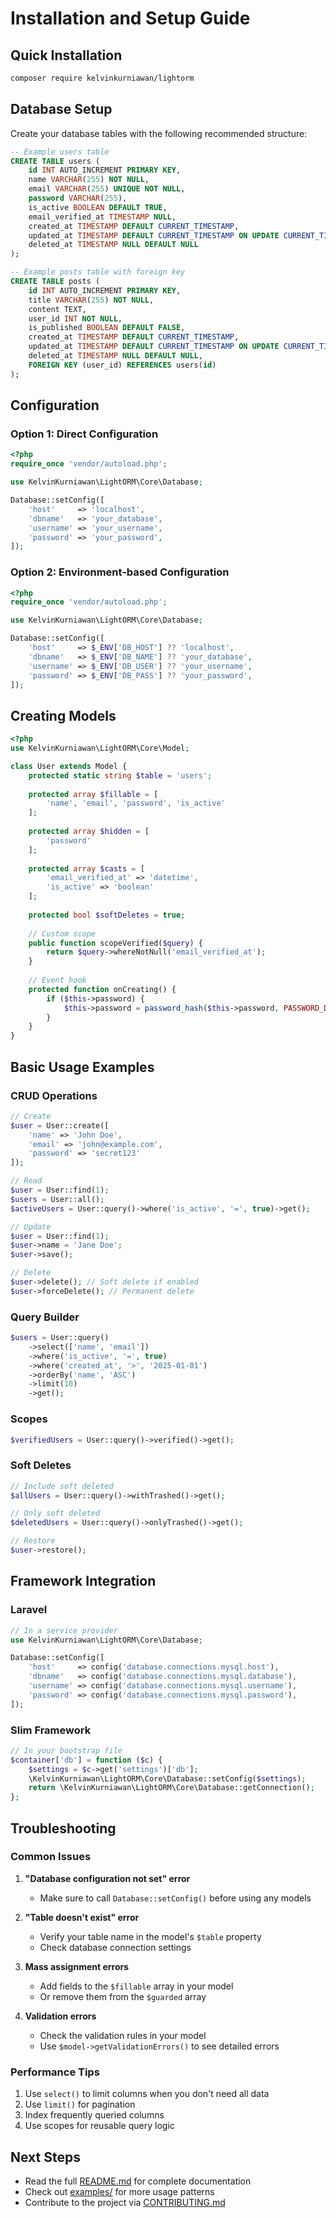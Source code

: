 # Installation and Setup Guide

## Quick Installation

```bash
composer require kelvinkurniawan/lightorm
```

## Database Setup

Create your database tables with the following recommended structure:

```sql
-- Example users table
CREATE TABLE users (
    id INT AUTO_INCREMENT PRIMARY KEY,
    name VARCHAR(255) NOT NULL,
    email VARCHAR(255) UNIQUE NOT NULL,
    password VARCHAR(255),
    is_active BOOLEAN DEFAULT TRUE,
    email_verified_at TIMESTAMP NULL,
    created_at TIMESTAMP DEFAULT CURRENT_TIMESTAMP,
    updated_at TIMESTAMP DEFAULT CURRENT_TIMESTAMP ON UPDATE CURRENT_TIMESTAMP,
    deleted_at TIMESTAMP NULL DEFAULT NULL
);

-- Example posts table with foreign key
CREATE TABLE posts (
    id INT AUTO_INCREMENT PRIMARY KEY,
    title VARCHAR(255) NOT NULL,
    content TEXT,
    user_id INT NOT NULL,
    is_published BOOLEAN DEFAULT FALSE,
    created_at TIMESTAMP DEFAULT CURRENT_TIMESTAMP,
    updated_at TIMESTAMP DEFAULT CURRENT_TIMESTAMP ON UPDATE CURRENT_TIMESTAMP,
    deleted_at TIMESTAMP NULL DEFAULT NULL,
    FOREIGN KEY (user_id) REFERENCES users(id)
);
```

## Configuration

### Option 1: Direct Configuration
```php
<?php
require_once 'vendor/autoload.php';

use KelvinKurniawan\LightORM\Core\Database;

Database::setConfig([
    'host'     => 'localhost',
    'dbname'   => 'your_database',
    'username' => 'your_username',
    'password' => 'your_password',
]);
```

### Option 2: Environment-based Configuration
```php
<?php
require_once 'vendor/autoload.php';

use KelvinKurniawan\LightORM\Core\Database;

Database::setConfig([
    'host'     => $_ENV['DB_HOST'] ?? 'localhost',
    'dbname'   => $_ENV['DB_NAME'] ?? 'your_database',
    'username' => $_ENV['DB_USER'] ?? 'your_username',
    'password' => $_ENV['DB_PASS'] ?? 'your_password',
]);
```

## Creating Models

```php
<?php
use KelvinKurniawan\LightORM\Core\Model;

class User extends Model {
    protected static string $table = 'users';
    
    protected array $fillable = [
        'name', 'email', 'password', 'is_active'
    ];
    
    protected array $hidden = [
        'password'
    ];
    
    protected array $casts = [
        'email_verified_at' => 'datetime',
        'is_active' => 'boolean'
    ];
    
    protected bool $softDeletes = true;
    
    // Custom scope
    public function scopeVerified($query) {
        return $query->whereNotNull('email_verified_at');
    }
    
    // Event hook
    protected function onCreating() {
        if ($this->password) {
            $this->password = password_hash($this->password, PASSWORD_DEFAULT);
        }
    }
}
```

## Basic Usage Examples

### CRUD Operations
```php
// Create
$user = User::create([
    'name' => 'John Doe',
    'email' => 'john@example.com',
    'password' => 'secret123'
]);

// Read
$user = User::find(1);
$users = User::all();
$activeUsers = User::query()->where('is_active', '=', true)->get();

// Update
$user = User::find(1);
$user->name = 'Jane Doe';
$user->save();

// Delete
$user->delete(); // Soft delete if enabled
$user->forceDelete(); // Permanent delete
```

### Query Builder
```php
$users = User::query()
    ->select(['name', 'email'])
    ->where('is_active', '=', true)
    ->where('created_at', '>', '2025-01-01')
    ->orderBy('name', 'ASC')
    ->limit(10)
    ->get();
```

### Scopes
```php
$verifiedUsers = User::query()->verified()->get();
```

### Soft Deletes
```php
// Include soft deleted
$allUsers = User::query()->withTrashed()->get();

// Only soft deleted
$deletedUsers = User::query()->onlyTrashed()->get();

// Restore
$user->restore();
```

## Framework Integration

### Laravel
```php
// In a service provider
use KelvinKurniawan\LightORM\Core\Database;

Database::setConfig([
    'host'     => config('database.connections.mysql.host'),
    'dbname'   => config('database.connections.mysql.database'),
    'username' => config('database.connections.mysql.username'),
    'password' => config('database.connections.mysql.password'),
]);
```

### Slim Framework
```php
// In your bootstrap file
$container['db'] = function ($c) {
    $settings = $c->get('settings')['db'];
    \KelvinKurniawan\LightORM\Core\Database::setConfig($settings);
    return \KelvinKurniawan\LightORM\Core\Database::getConnection();
};
```

## Troubleshooting

### Common Issues

1. **"Database configuration not set" error**
   - Make sure to call `Database::setConfig()` before using any models

2. **"Table doesn't exist" error**
   - Verify your table name in the model's `$table` property
   - Check database connection settings

3. **Mass assignment errors**
   - Add fields to the `$fillable` array in your model
   - Or remove them from the `$guarded` array

4. **Validation errors**
   - Check the validation rules in your model
   - Use `$model->getValidationErrors()` to see detailed errors

### Performance Tips

1. Use `select()` to limit columns when you don't need all data
2. Use `limit()` for pagination
3. Index frequently queried columns
4. Use scopes for reusable query logic

## Next Steps

- Read the full [README.md](README.md) for complete documentation
- Check out [examples/](examples/) for more usage patterns
- Contribute to the project via [CONTRIBUTING.md](CONTRIBUTING.md)
